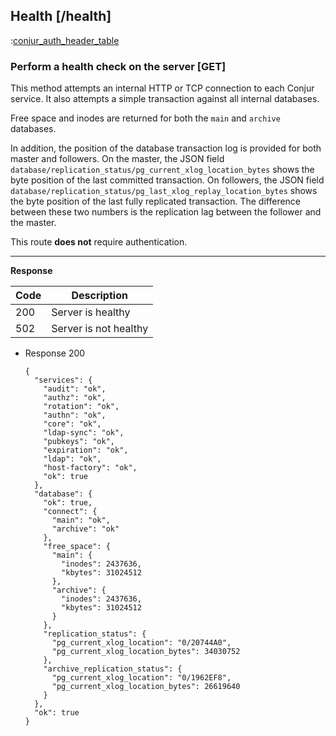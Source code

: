 ## Health [/health]

:[conjur_auth_header_table](partials/min_version_4.6.md)

### Perform a health check on the server [GET]

This method attempts an internal HTTP or TCP connection to each Conjur service.
It also attempts a simple transaction against all internal databases.

Free space and inodes are returned for both the `main` and `archive` databases.

In addition, the position of the database transaction log is provided for both
master and followers. On the master, the JSON field `database/replication_status/pg_current_xlog_location_bytes`
shows the byte position of the last committed transaction. On followers, the JSON field
`database/replication_status/pg_last_xlog_replay_location_bytes` shows the byte position of the last
fully replicated transaction. The difference between these two numbers is the replication lag
between the follower and the master.

This route **does not** require authentication.

---

**Response**

|Code|Description|
|----|-----------|
|200|Server is healthy|
|502|Server is not healthy|

+ Response 200

    ```
    {
      "services": {
        "audit": "ok",
        "authz": "ok",
        "rotation": "ok",
        "authn": "ok",
        "core": "ok",
        "ldap-sync": "ok",
        "pubkeys": "ok",
        "expiration": "ok",
        "ldap": "ok",
        "host-factory": "ok",
        "ok": true
      },
      "database": {
        "ok": true,
        "connect": {
          "main": "ok",
          "archive": "ok"
        },
        "free_space": {
          "main": {
            "inodes": 2437636,
            "kbytes": 31024512
          },
          "archive": {
            "inodes": 2437636,
            "kbytes": 31024512
          }
        },
        "replication_status": {
          "pg_current_xlog_location": "0/20744A0",
          "pg_current_xlog_location_bytes": 34030752
        },
        "archive_replication_status": {
          "pg_current_xlog_location": "0/1962EF8",
          "pg_current_xlog_location_bytes": 26619640
        }
      },
      "ok": true
    }
    ```

